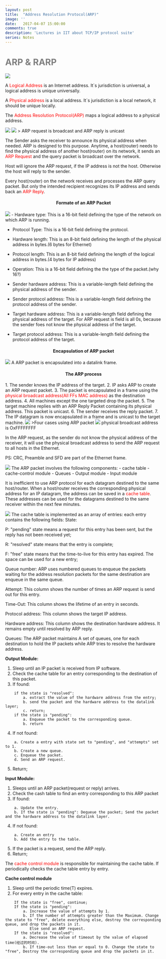```yaml
---
layout: post
title:  "Address Resolution Protocol(ARP)"
image: ''
date:   2017-04-07 15:00:00
comments: true
description: 'Lectures in IIT about TCP/IP protocol suite'
series: Notes
---
```

<h1 style="color:grey"> ARP & RARP </h1>

<img src="/assets/img/TCP-IP/Figure7.1.png">

A <label style="color:red">Logical Address</label> is an Internet address. It`s jurisdiction is universal, a logical address is unique universally.

A <label style="color:red">Physical address</label> is a local address. It`s jurisdiction is a local network, it should be unique locally.

The <label style="color:red">Address Resolution Protocol(ARP)</label> maps a logical address to a physical address.

<img src="/assets/img/TCP-IP/Figure7.2.png">

<img src="/assets/img/TCP-IP/Figure7.3.png">
> ARP request is broadcast and ARP reply is unicast

The Sender asks the receiver to announce its physical address when needed. ARP is designed to this purpose. Anytime, a host(router) needs to find the physical address of another host(router) on its network, it sends an <label style="color:red">ARP Request</label> and the query packet is broadcast over the network.

Host will ignore the ARP request, if the IP address is not the host. Otherwise the host will reply to the sender.

Every host(router) on the network receives and processes the ARP query packet. But only the intended recipient recognizes its IP address and sends back an <label style="color:red">ARP Reply</label>.

<h4 style="text-align:center">Formate of an ARP Packet</h4>
<img src="/assets/img/TCP-IP/Figure7.4.png">
- Hardware type:
This is a 16-bit field defining the type of the network on which ARP is running.

- Protocol Type:
This is a 16-bit field defining the protocol.

- Hardware length:
This is an 8-bit field defining the length of the physical address in bytes.(6 bytes for Ethernet)

- Protocol length:
This is an 8-bit field defining the length of the logical address in bytes.(4 bytes for IP address)

- Operation: 
This is a 16-bit field defining the the type of the packet.(why 16?)

- Sender hardware address: 
This is a variable-length field defining the physical address of the sender.

- Sender protocol address: 
This is a variable-length field defining the protocol address of the sender.

- Target hardware address: 
This is a variable-length field defining the physical address of the target. For ARP request is field is all 0s, because the sender foes not know the physical address of the target.

- Target protocol address: 
This is a variable-length field defining the protocol address of the target.

<h4 style="text-align:center">Encapsulation of ARP packet</h4>

<img src="/assets/img/TCP-IP/Figure7.5.png">
A ARP packet is encapsulated into a datalink frame.

<h4 style="text-align:center">The ARP process</h4>
1. The sender knows the IP address of the target.
2. IP asks ARP to create an ARP request packet.
3. The packet is encapsulated in a frame using the <label style="color:red">physical broadcast address(All FFs MAC address)</label> as the destination address.
4. All machines except the one targeted drop the packet.
5. The target machine replies with an ARP Reply Packet containing its physical address. This packet is unicast.
6. The sender receives the reply packet.
7. The IP datagram is now encapsulated in a frame and is unicast to the target machine.

<img src="/assets/img/TCP-IP/Figure7.6.png">
>Four cases using ARP packet

<img src="/assets/img/TCP-IP/Figure7.7.png">
physical broadcast address is OxFFFFFFFF

In the ARP request, as the sender do not know the physical address of the receiver, it will use the physical broadcast address to send the ARP request to all hosts in the Ethernet.

PS: CRC, Preamble and SFD are part of the Ethernet frame.

<img src="/assets/img/TCP-IP/Figure7.9.png">
The ARP packet involves the following components:
- cache table
- cache-control module
- Queues
- Output module
- Input module

It is inefficient to use ARP protocol for each datagram destined to the same host/router. When a host/router receives the corresponding physical address for an IP datagram, the address can be saved in a <label style="color:red">cache table</label>. These addresses can be used for the datagrams destined to the same receiver within the next few minutes.

<img src="/assets/img/TCP-IP/Table7.1.png">
The cache table is implemented as an array of entries: each entry contains the following fields:
State:

P: "pending" state means a request for this entry has been sent, but the reply has not been received yet;

R: "resolved" state means that the entry is complete;

F: "free" state means that the time-to-live for this entry has expired. The space can be used for a new entry;

Queue number: ARP uses numbered queues to enqueue the packets waiting for the address resolution packets for the same destination are enqueue in the same queue.

Attempt: This column shows the number of times an ARP request is send out for this entry.

Time-Out: This column shows the lifetime of an entry in seconds.

Protocol address: This column shows the target IP address.

Hardware address: This column shows the destination hardware address. It remains empty until resolved by ARP reply.

Queues:
The ARP packet maintains A set of queues, one for each destination to hold the IP packets while ARP tries to resolve the hardware address.

<b>Output Module:</b>
1. Sleep until an IP packet is received from IP software.
2. Check the cache table for an entry corresponding to the destination of this packet.
3. If found:
```
	if the state is "resolved":
		a. extract the value of the hardware address from the entry; 
		b. send the packet and the hardware address to the datalink layer; 
		c. return;
	if the state is "pending":
		a. Enqueue the packet to the corresponding queue.
		b. return
```
4. If not found:
```
	a. Create a entry with state set to "pending", and "attempts" set to 1.
	b. Create a new queue.
	c. Enqueue the packet.
	d. Send an ARP request.
```
5. Return;

<b>Input Module:</b>
1. Sleeps until an ARP packet(request or reply) arrives.
2. Check the cash table to find an entry corresponding to this ARP packet
3. If found: 
```
	a. Update the entry.
	b. If the state is "pending": Dequeue the packet; Send the packet and the hardware address to the datalink layer.
```
4. If not found:
```
	a. Create an entry
	b. Add the entry to the table.
```
5. If the packet is a request, send the ARP reply.
6. Return;

The <label style="color:red">cache control module</label> is responsible for maintaining the cache table. If periodically checks the cache table entry by entry.

<b>Cache control module</b>
1. Sleep until the periodic time(T) expires.
2. For every entry in the cache table:
```
	If the state is "free", continue;
	If the state is "pending":
		a. Increase the value of attempts by 1.
		b. If the number of attempts greater than the Maximum. Change the state to "free", delete everything else, destroy the corresponding queue, and drop the packets in it.
		   Else send an ARP request.
	If the state is "resolved":
		a. Decrease the value of timeout by the value of elapsed time(经过的时间).
		b. If time-out less than or equal to 0. Change the state to "free", Destroy the corresponding queue and drop the packets in it.
```